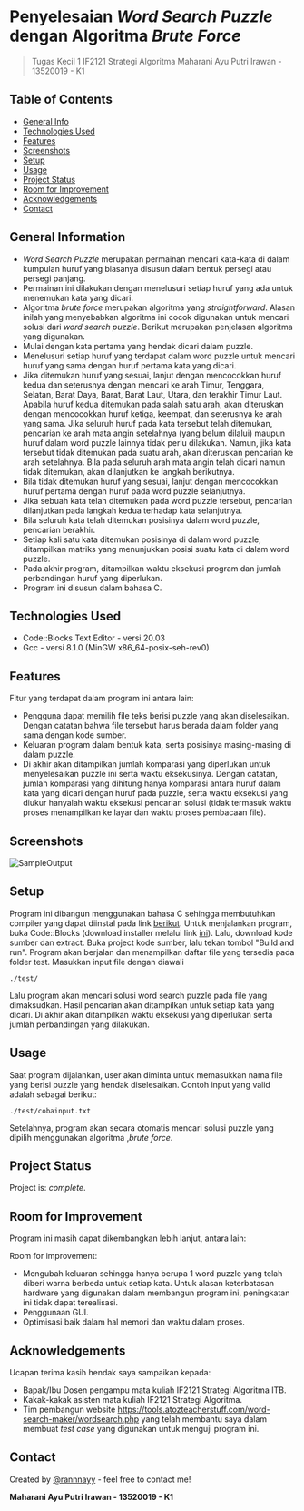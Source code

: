 # Penyelesaian <i>Word Search Puzzle</i> dengan Algoritma <i>Brute Force</i>
> Tugas Kecil 1 IF2121 Strategi Algoritma
> Maharani Ayu Putri Irawan - 13520019 - K1

## Table of Contents
* [General Info](#general-information)
* [Technologies Used](#technologies-used)
* [Features](#features)
* [Screenshots](#screenshots)
* [Setup](#setup)
* [Usage](#usage)
* [Project Status](#project-status)
* [Room for Improvement](#room-for-improvement)
* [Acknowledgements](#acknowledgements)
* [Contact](#contact)


## General Information
- <i>Word Search Puzzle</i> merupakan permainan mencari kata-kata di dalam kumpulan huruf yang biasanya disusun dalam bentuk persegi atau persegi panjang.
- Permainan ini dilakukan dengan menelusuri setiap huruf yang ada untuk menemukan kata yang dicari.
- Algoritma <i>brute force</i> merupakan algoritma yang <i>straightforward</i>. Alasan inilah yang menyebabkan algoritma ini cocok digunakan untuk mencari solusi dari <i>word search puzzle</i>.
Berikut merupakan penjelasan algoritma yang digunakan.
- Mulai dengan kata pertama yang hendak dicari dalam puzzle.
- Menelusuri setiap huruf yang terdapat dalam word puzzle untuk mencari huruf yang sama dengan huruf pertama kata yang dicari.
- Jika ditemukan huruf yang sesuai, lanjut dengan mencocokkan huruf kedua dan seterusnya dengan mencari ke arah Timur, Tenggara, Selatan, Barat Daya, Barat, Barat Laut, Utara, dan terakhir Timur Laut. Apabila huruf kedua ditemukan pada salah satu arah, akan diteruskan dengan mencocokkan huruf ketiga, keempat, dan seterusnya ke arah yang sama. Jika seluruh huruf pada kata tersebut telah ditemukan, pencarian ke arah mata angin setelahnya (yang belum dilalui) maupun huruf dalam word puzzle lainnya tidak perlu dilakukan. Namun, jika kata tersebut tidak ditemukan pada suatu arah, akan diteruskan pencarian ke arah setelahnya. Bila pada seluruh arah mata angin telah dicari namun tidak ditemukan, akan dilanjutkan ke langkah berikutnya.
- Bila tidak ditemukan huruf yang sesuai, lanjut dengan mencocokkan huruf pertama dengan huruf pada word puzzle selanjutnya.
- Jika sebuah kata telah ditemukan pada word puzzle tersebut, pencarian dilanjutkan pada langkah kedua terhadap kata selanjutnya.
- Bila seluruh kata telah ditemukan posisinya dalam word puzzle, pencarian berakhir.
- Setiap kali satu kata ditemukan posisinya di dalam word puzzle, ditampilkan matriks yang menunjukkan posisi suatu kata di dalam word puzzle.
- Pada akhir program, ditampilkan waktu eksekusi program dan jumlah perbandingan huruf yang diperlukan.
- Program ini disusun dalam bahasa C.


## Technologies Used
- Code::Blocks Text Editor - versi 20.03
- Gcc - versi 8.1.0 (MinGW x86_64-posix-seh-rev0)


## Features
Fitur yang terdapat dalam program ini antara lain:
- Pengguna dapat memilih file teks berisi puzzle yang akan diselesaikan. Dengan catatan bahwa file tersebut harus berada dalam folder yang sama dengan kode sumber.
- Keluaran program dalam bentuk kata, serta posisinya masing-masing di dalam puzzle.
- Di akhir akan ditampilkan jumlah komparasi yang diperlukan untuk menyelesaikan puzzle ini serta waktu eksekusinya. Dengan catatan, jumlah komparasi yang dihitung hanya komparasi antara huruf dalam kata yang dicari dengan huruf pada puzzle, serta waktu eksekusi yang diukur hanyalah waktu eksekusi pencarian solusi (tidak termasuk waktu proses menampilkan ke layar dan waktu proses pembacaan file).


## Screenshots
![SampleOutput](https://drive.google.com/uc?export=view&id=1lrmn1fB6NmKyrC7f4oY0GWBuLyEKEbIp/view?usp=sharing)


## Setup
Program ini dibangun menggunakan bahasa C sehingga membutuhkan compiler yang dapat diinstal pada link <a href="https://sourceforge.net/projects/mingw/" alt="Link download installer MinGW">berikut</a>.
Untuk menjalankan program, buka Code::Blocks (download installer melalui link <a href="https://www.codeblocks.org/downloads/">ini</a>). Lalu, download kode sumber dan extract. Buka project kode sumber, lalu tekan tombol "Build and run". Program akan berjalan dan menampilkan daftar file yang tersedia pada folder test. Masukkan input file dengan diawali

`./test/`

Lalu program akan mencari solusi word search puzzle pada file yang dimaksudkan. Hasil pencarian akan ditampilkan untuk setiap kata yang dicari. Di akhir akan ditampilkan waktu eksekusi yang diperlukan serta jumlah perbandingan yang dilakukan.


## Usage
Saat program dijalankan, user akan diminta untuk memasukkan nama file yang berisi puzzle yang hendak diselesaikan. Contoh input yang valid adalah sebagai berikut:

`./test/cobainput.txt`

Setelahnya, program akan secara otomatis mencari solusi puzzle yang dipilih menggunakan algoritma ,<i>brute force</i>.


## Project Status
Project is: _complete_.


## Room for Improvement
Program ini masih dapat dikembangkan lebih lanjut, antara lain:

Room for improvement:
- Mengubah keluaran sehingga hanya berupa 1 word puzzle yang telah diberi warna berbeda untuk setiap kata. Untuk alasan keterbatasan hardware yang digunakan dalam membangun program ini, peningkatan ini tidak dapat terealisasi.
- Penggunaan GUI.
- Optimisasi baik dalam hal memori dan waktu dalam proses.


## Acknowledgements
Ucapan terima kasih hendak saya sampaikan kepada:
- Bapak/Ibu Dosen pengampu mata kuliah IF2121 Strategi Algoritma ITB.
- Kakak-kakak asisten mata kuliah IF2121 Strategi Algoritma.
- Tim pembangun website https://tools.atozteacherstuff.com/word-search-maker/wordsearch.php yang telah membantu saya dalam membuat <i>test case</i> yang digunakan untuk menguji program ini.


## Contact
Created by [@rannnayy](https://github.com/rannnayy) - feel free to contact me!

<b>Maharani Ayu Putri Irawan - 13520019 - K1</b>